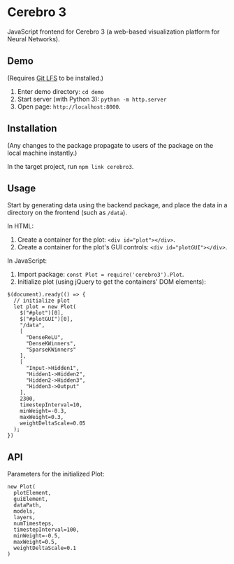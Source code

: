 # Cerebro 3

JavaScript frontend for Cerebro 3 (a web-based visualization platform for Neural Networks).

## Demo

(Requires [Git LFS](https://git-lfs.github.com) to be installed.)

1. Enter demo directory: `cd demo`
2. Start server (with Python 3): `python -m http.server`
3. Open page: `http://localhost:8000`.

## Installation

(Any changes to the package propagate to users of the package on the local machine instantly.)

In the target project, run `npm link cerebro3`.

## Usage

Start by generating data using the backend package, and place the data in a directory on the frontend (such as `/data`).

In HTML:

1. Create a container for the plot: `<div id="plot"></div>`.
1. Create a container for the plot's GUI controls: `<div id="plotGUI"></div>`.

In JavaScript:

1. Import package: `const Plot = require('cerebro3').Plot`.
2. Initialize plot (using jQuery to get the containers' DOM elements):

```
$(document).ready(() => {
  // initialize plot
  let plot = new Plot(
    $("#plot")[0],
    $("#plotGUI")[0],
    "/data",
    [
      "DenseReLU",
      "DenseKWinners",
      "SparseKWinners"
    ],
    [
      "Input->Hidden1",
      "Hidden1->Hidden2",
      "Hidden2->Hidden3",
      "Hidden3->Output"
    ],
    2300,
    timestepInterval=10,
    minWeight=-0.3,
    maxWeight=0.3,
    weightDeltaScale=0.05
  );
})
```

## API

Parameters for the initialized Plot:

```
new Plot(
  plotElement,
  guiElement,
  dataPath,
  models,
  layers,
  numTimesteps,
  timestepInterval=100,
  minWeight=-0.5,
  maxWeight=0.5,
  weightDeltaScale=0.1
)
```
